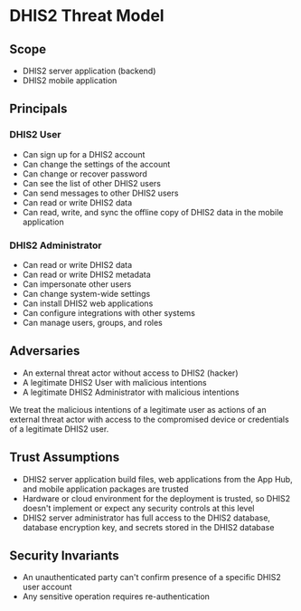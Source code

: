 # DHIS2 Threat Model

## Scope

- DHIS2 server application (backend)
- DHIS2 mobile application

## Principals

### DHIS2 User

- Can sign up for a DHIS2 account
- Can change the settings of the account
- Can change or recover password
- Can see the list of other DHIS2 users
- Can send messages to other DHIS2 users
- Can read or write DHIS2 data
- Can read, write, and sync the offline copy of DHIS2 data in the mobile application

### DHIS2 Administrator

- Can read or write DHIS2 data
- Can read or write DHIS2 metadata
- Can impersonate other users
- Can change system-wide settings
- Can install DHIS2 web applications
- Can configure integrations with other systems
- Can manage users, groups, and roles

## Adversaries

- An external threat actor without access to DHIS2 (hacker)
- A legitimate DHIS2 User with malicious intentions
- A legitimate DHIS2 Administrator with malicious intentions

We treat the malicious intentions of a legitimate user as actions of an external threat actor with access to the compromised device or credentials of a legitimate DHIS2 user.

## Trust Assumptions

- DHIS2 server application build files, web applications from the App Hub, and mobile application packages are trusted
- Hardware or cloud environment for the deployment is trusted, so DHIS2 doesn't implement or expect any security controls at this level
- DHIS2 server administrator has full access to the DHIS2 database, database encryption key, and secrets stored in the DHIS2 database

## Security Invariants

- An unauthenticated party can't confirm presence of a specific DHIS2 user account
- Any sensitive operation requires re-authentication
